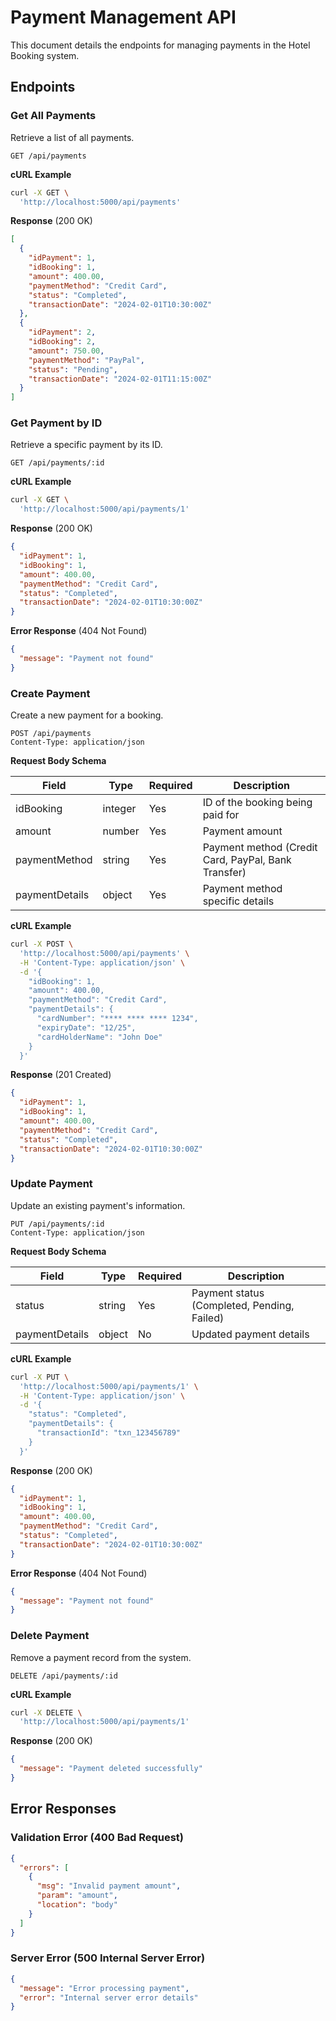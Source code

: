 # Payment Management API

This document details the endpoints for managing payments in the Hotel Booking system.

## Endpoints

### Get All Payments

Retrieve a list of all payments.

```http
GET /api/payments
```

**cURL Example**
```bash
curl -X GET \
  'http://localhost:5000/api/payments'
```

**Response** (200 OK)
```json
[
  {
    "idPayment": 1,
    "idBooking": 1,
    "amount": 400.00,
    "paymentMethod": "Credit Card",
    "status": "Completed",
    "transactionDate": "2024-02-01T10:30:00Z"
  },
  {
    "idPayment": 2,
    "idBooking": 2,
    "amount": 750.00,
    "paymentMethod": "PayPal",
    "status": "Pending",
    "transactionDate": "2024-02-01T11:15:00Z"
  }
]
```

### Get Payment by ID

Retrieve a specific payment by its ID.

```http
GET /api/payments/:id
```

**cURL Example**
```bash
curl -X GET \
  'http://localhost:5000/api/payments/1'
```

**Response** (200 OK)
```json
{
  "idPayment": 1,
  "idBooking": 1,
  "amount": 400.00,
  "paymentMethod": "Credit Card",
  "status": "Completed",
  "transactionDate": "2024-02-01T10:30:00Z"
}
```

**Error Response** (404 Not Found)
```json
{
  "message": "Payment not found"
}
```

### Create Payment

Create a new payment for a booking.

```http
POST /api/payments
Content-Type: application/json
```

**Request Body Schema**

| Field | Type | Required | Description |
|-------|------|----------|-------------|
| idBooking | integer | Yes | ID of the booking being paid for |
| amount | number | Yes | Payment amount |
| paymentMethod | string | Yes | Payment method (Credit Card, PayPal, Bank Transfer) |
| paymentDetails | object | Yes | Payment method specific details |

**cURL Example**
```bash
curl -X POST \
  'http://localhost:5000/api/payments' \
  -H 'Content-Type: application/json' \
  -d '{
    "idBooking": 1,
    "amount": 400.00,
    "paymentMethod": "Credit Card",
    "paymentDetails": {
      "cardNumber": "**** **** **** 1234",
      "expiryDate": "12/25",
      "cardHolderName": "John Doe"
    }
  }'
```

**Response** (201 Created)
```json
{
  "idPayment": 1,
  "idBooking": 1,
  "amount": 400.00,
  "paymentMethod": "Credit Card",
  "status": "Completed",
  "transactionDate": "2024-02-01T10:30:00Z"
}
```

### Update Payment

Update an existing payment's information.

```http
PUT /api/payments/:id
Content-Type: application/json
```

**Request Body Schema**

| Field | Type | Required | Description |
|-------|------|----------|-------------|
| status | string | Yes | Payment status (Completed, Pending, Failed) |
| paymentDetails | object | No | Updated payment details |

**cURL Example**
```bash
curl -X PUT \
  'http://localhost:5000/api/payments/1' \
  -H 'Content-Type: application/json' \
  -d '{
    "status": "Completed",
    "paymentDetails": {
      "transactionId": "txn_123456789"
    }
  }'
```

**Response** (200 OK)
```json
{
  "idPayment": 1,
  "idBooking": 1,
  "amount": 400.00,
  "paymentMethod": "Credit Card",
  "status": "Completed",
  "transactionDate": "2024-02-01T10:30:00Z"
}
```

**Error Response** (404 Not Found)
```json
{
  "message": "Payment not found"
}
```

### Delete Payment

Remove a payment record from the system.

```http
DELETE /api/payments/:id
```

**cURL Example**
```bash
curl -X DELETE \
  'http://localhost:5000/api/payments/1'
```

**Response** (200 OK)
```json
{
  "message": "Payment deleted successfully"
}
```

## Error Responses

### Validation Error (400 Bad Request)
```json
{
  "errors": [
    {
      "msg": "Invalid payment amount",
      "param": "amount",
      "location": "body"
    }
  ]
}
```

### Server Error (500 Internal Server Error)
```json
{
  "message": "Error processing payment",
  "error": "Internal server error details"
}
```